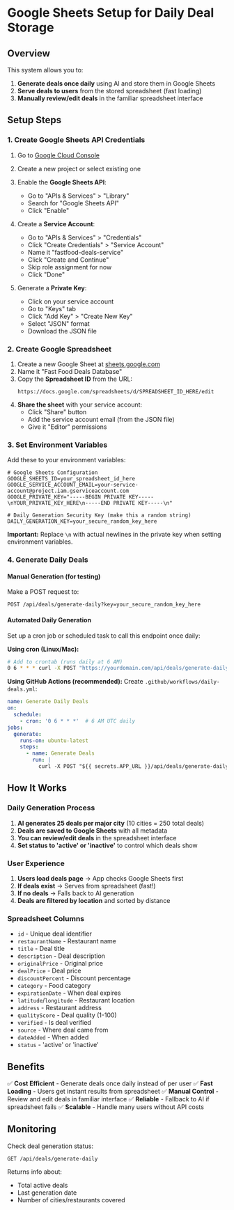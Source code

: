 # Google Sheets Setup for Daily Deal Storage

## Overview
This system allows you to:
1. **Generate deals once daily** using AI and store them in Google Sheets
2. **Serve deals to users** from the stored spreadsheet (fast loading)
3. **Manually review/edit deals** in the familiar spreadsheet interface

## Setup Steps

### 1. Create Google Sheets API Credentials

1. Go to [Google Cloud Console](https://console.cloud.google.com/)
2. Create a new project or select existing one
3. Enable the **Google Sheets API**:
   - Go to "APIs & Services" > "Library"
   - Search for "Google Sheets API"
   - Click "Enable"

4. Create a **Service Account**:
   - Go to "APIs & Services" > "Credentials"
   - Click "Create Credentials" > "Service Account"
   - Name it "fastfood-deals-service"
   - Click "Create and Continue"
   - Skip role assignment for now
   - Click "Done"

5. Generate a **Private Key**:
   - Click on your service account
   - Go to "Keys" tab
   - Click "Add Key" > "Create New Key"
   - Select "JSON" format
   - Download the JSON file

### 2. Create Google Spreadsheet

1. Create a new Google Sheet at [sheets.google.com](https://sheets.google.com)
2. Name it "Fast Food Deals Database"
3. Copy the **Spreadsheet ID** from the URL:
   ```
   https://docs.google.com/spreadsheets/d/SPREADSHEET_ID_HERE/edit
   ```
4. **Share the sheet** with your service account:
   - Click "Share" button
   - Add the service account email (from the JSON file)
   - Give it "Editor" permissions

### 3. Set Environment Variables

Add these to your environment variables:

```env
# Google Sheets Configuration
GOOGLE_SHEETS_ID=your_spreadsheet_id_here
GOOGLE_SERVICE_ACCOUNT_EMAIL=your-service-account@project.iam.gserviceaccount.com
GOOGLE_PRIVATE_KEY="-----BEGIN PRIVATE KEY-----\nYOUR_PRIVATE_KEY_HERE\n-----END PRIVATE KEY-----\n"

# Daily Generation Security Key (make this a random string)
DAILY_GENERATION_KEY=your_secure_random_key_here
```

**Important:** Replace `\n` with actual newlines in the private key when setting environment variables.

### 4. Generate Daily Deals

#### Manual Generation (for testing)
Make a POST request to:
```
POST /api/deals/generate-daily?key=your_secure_random_key_here
```

#### Automated Daily Generation
Set up a cron job or scheduled task to call this endpoint once daily:

**Using cron (Linux/Mac):**
```bash
# Add to crontab (runs daily at 6 AM)
0 6 * * * curl -X POST "https://yourdomain.com/api/deals/generate-daily?key=your_secure_random_key_here"
```

**Using GitHub Actions (recommended):**
Create `.github/workflows/daily-deals.yml`:
```yaml
name: Generate Daily Deals
on:
  schedule:
    - cron: '0 6 * * *'  # 6 AM UTC daily
jobs:
  generate:
    runs-on: ubuntu-latest
    steps:
      - name: Generate Deals
        run: |
          curl -X POST "${{ secrets.APP_URL }}/api/deals/generate-daily?key=${{ secrets.DAILY_GENERATION_KEY }}"
```

## How It Works

### Daily Generation Process
1. **AI generates 25 deals per major city** (10 cities = 250 total deals)
2. **Deals are saved to Google Sheets** with all metadata
3. **You can review/edit deals** in the spreadsheet interface
4. **Set status to 'active' or 'inactive'** to control which deals show

### User Experience
1. **Users load deals page** → App checks Google Sheets first
2. **If deals exist** → Serves from spreadsheet (fast!)
3. **If no deals** → Falls back to AI generation
4. **Deals are filtered by location** and sorted by distance

### Spreadsheet Columns
- `id` - Unique deal identifier
- `restaurantName` - Restaurant name
- `title` - Deal title
- `description` - Deal description
- `originalPrice` - Original price
- `dealPrice` - Deal price
- `discountPercent` - Discount percentage
- `category` - Food category
- `expirationDate` - When deal expires
- `latitude`/`longitude` - Restaurant location
- `address` - Restaurant address
- `qualityScore` - Deal quality (1-100)
- `verified` - Is deal verified
- `source` - Where deal came from
- `dateAdded` - When added
- `status` - 'active' or 'inactive'

## Benefits

✅ **Cost Efficient** - Generate deals once daily instead of per user
✅ **Fast Loading** - Users get instant results from spreadsheet
✅ **Manual Control** - Review and edit deals in familiar interface
✅ **Reliable** - Fallback to AI if spreadsheet fails
✅ **Scalable** - Handle many users without API costs

## Monitoring

Check deal generation status:
```
GET /api/deals/generate-daily
```

Returns info about:
- Total active deals
- Last generation date
- Number of cities/restaurants covered

